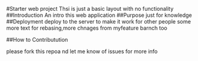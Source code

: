 #Starter web project
Thsi is just a basic layout with no functionality
##Introduction 
An intro this web application
##Purpose
just for knowledge
##Deployment
deploy to the server to make it work for other people
some more text for rebasing,more chnages from myfeature barnch too

##How to Contributution

please fork this repoa nd let me know of issues for more info